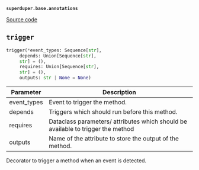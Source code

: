**`superduper.base.annotations`** 

[Source code](https://github.com/superduper-io/superduper/blob/main/superduper/base/annotations.py)

## `trigger` 

```python
trigger(*event_types: Sequence[str],
     depends: Union[Sequence[str],
     str] = (),
     requires: Union[Sequence[str],
     str] = (),
     outputs: str | None = None)
```
| Parameter | Description |
|-----------|-------------|
| event_types | Event to trigger the method. |
| depends | Triggers which should run before this method. |
| requires | Dataclass parameters/ attributes which should be available to trigger the method |
| outputs | Name of the attribute to store the output of the method. |

Decorator to trigger a method when an event is detected.

